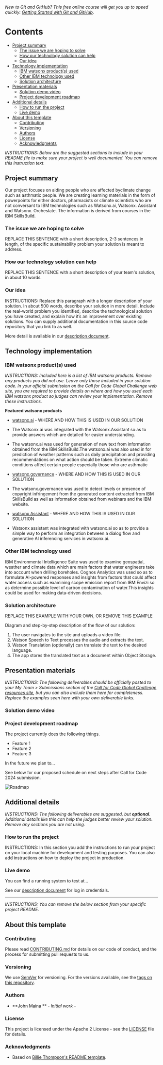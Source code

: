 

_New to Git and GitHub? This free online course will get you up to speed quickly: [Getting Started with Git and GitHub](https://www.coursera.org/learn/getting-started-with-git-and-github)_.

# Contents

- [Project summary](#project-summary)
  - [The issue we are hoping to solve](#the-issue-we-are-hoping-to-solve)
  - [How our technology solution can help](#how-our-technology-solution-can-help)
  - [Our idea](#our-idea)
- [Technology implementation](#technology-implementation)
  - [IBM watsonx product(s) used](#ibm-ai-services-used)
  - [Other IBM technology used](#other-ibm-technology-used)
  - [Solution architecture](#solution-architecture)
- [Presentation materials](#presentation-materials)
  - [Solution demo video](#solution-demo-video)
  - [Project development roadmap](#project-development-roadmap)
- [Additional details](#additional-details)
  - [How to run the project](#how-to-run-the-project)
  - [Live demo](#live-demo)
- [About this template](#about-this-template)
  - [Contributing](#contributing)
  - [Versioning](#versioning)
  - [Authors](#authors)
  - [License](#license)
  - [Acknowledgments](#acknowledgments)

_INSTRUCTIONS: Below are the suggested sections to include in your README file to make sure your project is well documented. You can remove this instruction text._

## Project summary
Our project focuses on aiding people who are affected byclimate change such as asthmatic people. We are creating learning materials in the form of powerpoints for either doctors, pharmacists or climate scientists who are not conversant to IBM technologies such as Watsonx.ai, Watsonx. Assistant and Watsonx. Orchestate. The information is derived from courses in the IBM SkillsBuild. 

### The issue we are hoping to solve

REPLACE THIS SENTENCE with a short description, 2-3 sentences in length, of the specific sustainability problem your solution is meant to address.

### How our technology solution can help

REPLACE THIS SENTENCE with a short description of your team's solution, in about 10 words.

### Our idea

INSTRUCTIONS: Replace this paragraph with a longer description of your solution. In about 500 words, describe your solution in more detail. Include the real-world problem you identified, describe the technological solution you have created, and explain how it’s an improvement over existing solutions. You can supply additional documentation in this source code repository that you link to as well.

More detail is available in our [description document](./docs/DESCRIPTION.md).

## Technology implementation

### IBM watsonx product(s) used

_INSTRUCTIONS: Included here is a list of IBM watsonx products. Remove any products you did not use. Leave only those included in your solution code. In your official submission on the Call for Code Global Challenge web site, you are required to provide details on where and how you used each IBM watsonx product so judges can review your implementation. Remove these instructions._

**Featured watsonx products**

- [watsonx.ai](https://www.ibm.com/products/watsonx-ai) - WHERE AND HOW THIS IS USED IN OUR SOLUTION
- The Watsonx.ai was integrated with the Watsonx.Assistant so as to provide answers which are detailed for easier understanding.
- The watsonx.ai was used for  generation of new text from information obtained from the IBM SkillsBuild.The watsonx.ai was also used in for prediction of weather patterns such as daily precipitation and providing recommendations on what action should be taken. Extreme climatic conditions affect certain  people especially those who are asthmatic

- [watsonx.governance](https://www.ibm.com/products/watsonx-governance) - WHERE AND HOW THIS IS USED IN OUR SOLUTION
- The watsonx.governance was used to detect levels or presence of copyright infringement from the generated content extracted from IBM SkillsBuild as well as information obtained from webinars and the IBM website.

- [watsonx Assistant](https://cloud.ibm.com/catalog/services/watsonx-assistant) - WHERE AND HOW THIS IS USED IN OUR SOLUTION
- Watsonx assistant was integrated with watsonx.ai so as to provide a simple way to perform an integration between a dialog flow and generative AI inferencing services in watsonx.ai.

### Other IBM technology used

IBM Environmental Intelligence Suite was used to examine geospatial, weather and climate data which are main factors that water engineers take into account when drilling boreholes. Cognos Analytics was used so as to formulate AI-powered responses and insights from factors that could affect water access such as examining scope emission report from IBM Envizi so as determine possible level of carbon contamination of water.This insights could be used for making data-driven decisions.



### Solution architecture

REPLACE THIS EXAMPLE WITH YOUR OWN, OR REMOVE THIS EXAMPLE

Diagram and step-by-step description of the flow of our solution:


1. The user navigates to the site and uploads a video file.
2. Watson Speech to Text processes the audio and extracts the text.
3. Watson Translation (optionally) can translate the text to the desired language.
4. The app stores the translated text as a document within Object Storage.

## Presentation materials

_INSTRUCTIONS: The following deliverables should be officially posted to your My Team > Submissions section of the [Call for Code Global Challenge resources site](https://cfc-prod.skillsnetwork.site/), but you can also include them here for completeness. Replace the examples seen here with your own deliverable links._

### Solution demo video



### Project development roadmap

The project currently does the following things.

- Feature 1
- Feature 2
- Feature 3

In the future we plan to...

See below for our proposed schedule on next steps after Call for Code 2024 submission.

![Roadmap](./images/roadmap.jpg)

## Additional details

_INSTRUCTIONS: The following deliverables are suggested, but **optional**. Additional details like this can help the judges better review your solution. Remove any sections you are not using._

### How to run the project

INSTRUCTIONS: In this section you add the instructions to run your project on your local machine for development and testing purposes. You can also add instructions on how to deploy the project in production.

### Live demo

You can find a running system to test at...

See our [description document](./docs/DESCRIPTION.md) for log in credentials.

---

_INSTRUCTIONS: You can remove the below section from your specific project README._

## About this template

### Contributing

Please read [CONTRIBUTING.md](CONTRIBUTING.md) for details on our code of conduct, and the process for submitting pull requests to us.

### Versioning

We use [SemVer](http://semver.org/) for versioning. For the versions available, see the [tags on this repository](https://github.com/your/project/tags).

### Authors

<a href="https://github.com/Call-for-Code/Project-Sample/graphs/contributors">

</a>

- **John Maina ** - _Initial work_ - 

### License

This project is licensed under the Apache 2 License - see the [LICENSE](LICENSE) file for details.

### Acknowledgments

- Based on [Billie Thompson's README template](https://gist.github.com/PurpleBooth/109311bb0361f32d87a2).
